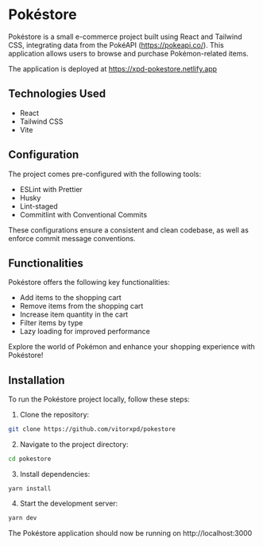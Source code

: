 # Pokéstore

Pokéstore is a small e-commerce project built using React and Tailwind CSS, integrating data from the PokéAPI (https://pokeapi.co/). This application allows users to browse and purchase Pokémon-related items.

The application is deployed at https://xpd-pokestore.netlify.app

## Technologies Used
- React
- Tailwind CSS
- Vite

## Configuration
The project comes pre-configured with the following tools:

- ESLint with Prettier
- Husky
- Lint-staged
- Commitlint with Conventional Commits

These configurations ensure a consistent and clean codebase, as well as enforce commit message conventions.

## Functionalities
Pokéstore offers the following key functionalities:

- Add items to the shopping cart
- Remove items from the shopping cart
- Increase item quantity in the cart
- Filter items by type
- Lazy loading for improved performance

Explore the world of Pokémon and enhance your shopping experience with Pokéstore!

## Installation

To run the Pokéstore project locally, follow these steps:

1. Clone the repository:

```bash
git clone https://github.com/vitorxpd/pokestore
```

2. Navigate to the project directory:

```bash
cd pokestore
```

3. Install dependencies:

```
yarn install
```

4. Start the development server:
```bash
yarn dev
```

The Pokéstore application should now be running on http://localhost:3000

